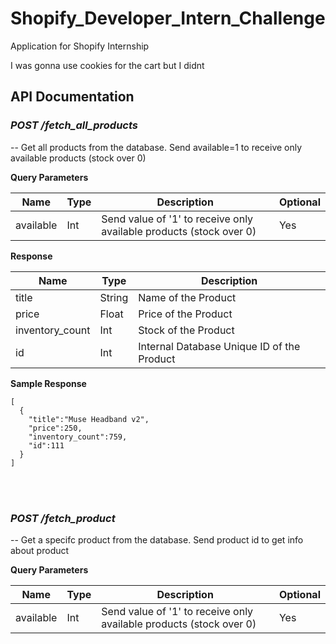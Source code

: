 # Shopify_Developer_Intern_Challenge
Application for Shopify Internship

I was gonna use cookies for the cart but I didnt


## API Documentation

### *POST /fetch_all_products*

-- Get all products from the database. Send available=1 to receive only available products (stock over 0)


**Query Parameters**

| Name | Type | Description | Optional |
| ------------- | ---------- | ------------- | ---------- |
| available |  Int |  Send value of '1' to receive only available products (stock over 0) | Yes |

**Response**


| Name | Type | Description 
| ------------- | ---------- | ------------- |
| title |  String |  Name of the Product |
| price |  Float |  Price of the Product |
| inventory_count |  Int |  Stock of the Product |
| id |  Int |  Internal Database Unique ID of the Product |

**Sample Response**

```
[
  {
    "title":"Muse Headband v2",
    "price":250,
    "inventory_count":759,
    "id":111
  }
]
```


<br>
<br>


### *POST /fetch_product*

-- Get a specifc product from the database. Send product id to get info about product


**Query Parameters**

| Name | Type | Description | Optional |
| ------------- | ---------- | ------------- | ---------- |
| available |  Int |  Send value of '1' to receive only available products (stock over 0) | Yes |
